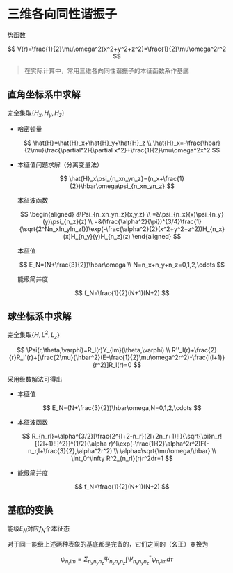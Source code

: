 # 三维各向同性谐振子

势函数

$$
V(r)=\frac{1}{2}\mu\omega^2(x^2+y^2+z^2)=\frac{1}{2}\mu\omega^2r^2
$$

>在实际计算中，常用三维各向同性谐振子的本征函数系作基底

## 直角坐标系中求解

完全集取$\{H_x,H_y,H_z\}$

* 哈密顿量
  
  $$
  \hat{H}=\hat{H}_x+\hat{H}_y+\hat{H}_z \\
  \hat{H}_x=-\frac{\hbar}{2\mu}\frac{\partial^2}{\partial x^2}+\frac{1}{2}\mu\omega^2x^2
  $$
* 本征值问题求解（分离变量法）
  
  $$
  \hat{H}_x\psi_{n_xn_yn_z}=(n_x+\frac{1}{2})\hbar\omega\psi_{n_xn_yn_z}
  $$

  本征波函数

  $$
  \begin{aligned}
  &\Psi_{n_xn_yn_z}(x,y,z) \\
  =&\psi_{n_x}(x)\psi_{n_y}(y)\psi_{n_z}(z) \\
  =&(\frac{\alpha^2}{\pi})^{3/4}\frac{1}{\sqrt{2^Nn_x!n_y!n_z!}}\exp(-\frac{\alpha^2}{2}(x^2+y^2+z^2))H_{n_x}(x)H_{n_y}(y)H_{n_z}(z)
  \end{aligned}
  $$

  本征值

  $$
  E_N=(N+\frac{3}{2})\hbar\omega \\
  N=n_x+n_y+n_z=0,1,2,\cdots
  $$

  能级简并度

  $$
  f_N=\frac{1}{2}(N+1)(N+2)
  $$

## 球坐标系中求解

完全集取$\{H,L^2,L_z\}$

$$
\Psi(r,\theta,\varphi)=R_l(r)Y_{lm}(\theta,\varphi) \\
R''_l(r)+\frac{2}{r}R_l'(r)+[\frac{2\mu}{\hbar^2}(E-\frac{1}{2}\mu\omega^2r^2)-\frac{l(l+1)}{r^2}]R_l(r)=0
$$

采用级数解法可得出

* 本征值
  
  $$
  E_N=(N+\frac{3}{2})\hbar\omega,N=0,1,2,\cdots
  $$
* 本征波函数
  
  $$
  R_{n_rl}=\alpha^{3/2}[\frac{2^{l+2-n_r}(2l+2n_r+1)!!}{\sqrt{\pi}n_r![(2l+1)!!]^2}]^{1/2}(\alpha r)^l\exp(-\frac{1}{2}\alpha^2r^2)F(-n_r,l+\frac{3}{2},\alpha^2r^2) \\
  \alpha=\sqrt{\mu\omega/\hbar} \\
  \int_0^\infty R^2_{n_rl}(r)r^2dr=1
  $$
* 能级简并度
  
  $$
  f_N=\frac{1}{2}(N+1)(N+2)
  $$

## 基底的变换

能级$E_N$对应$f_N$个本征态

对于同一能级上述两种表象的基底都是完备的，它们之间的（幺正）变换为

$$
\psi_{n_rlm}=\Sigma_{n_xn_yn_z}\Psi_{n_xn_yn_z}\int\Psi^*_{n_xn_yn_z}\psi_{n_rlm}d\tau
$$
